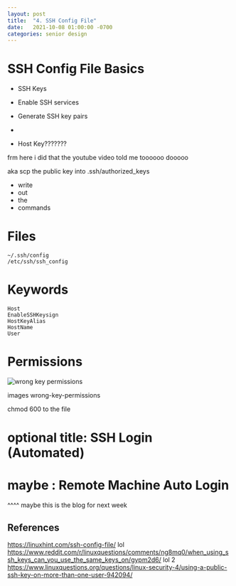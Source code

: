 ```yaml
---
layout: post
title:  "4. SSH Config File"
date:   2021-10-08 01:00:00 -0700
categories: senior design
---
```

<html><head><link rel="stylesheet" type="text/css" href="/../style2.css"></head></html>

# SSH Config File Basics

- SSH Keys

- Enable SSH services
- Generate SSH key pairs
- 
- Host Key???????

frm here i did that the youtube video told me toooooo dooooo

aka scp the public key into .ssh/authorized_keys
- write
- out
- the
- commands


# Files
```
~/.ssh/config
/etc/ssh/ssh_config
```

# Keywords
```
Host
EnableSSHKeysign
HostKeyAlias
HostName
User
```

# Permissions

![wrong key permissions](/images/wrong-key-permissions)

images wrong-key-permissions

chmod 600 to the file

# optional title: SSH Login (Automated) 
# maybe : Remote Machine Auto Login
^^^^ maybe this is the blog for next week


## References
https://linuxhint.com/ssh-config-file/
lol https://www.reddit.com/r/linuxquestions/comments/ng8mq0/when_using_ssh_keys_can_you_use_the_same_keys_on/gypm2d6/
lol 2 https://www.linuxquestions.org/questions/linux-security-4/using-a-public-ssh-key-on-more-than-one-user-942094/